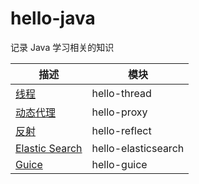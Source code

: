 # hello-java

记录 Java 学习相关的知识

| 描述                                                                   | 模块                |
| ---------------------------------------------------------------------- | ------------------- |
| [线程](https://leifchen.github.io/hello/thread.html)                   | hello-thread        |
| [动态代理](https://leifchen.github.io/hello/dynamic-proxy.html )       | hello-proxy         |
| [反射](https://leifchen.github.io/hello/reflect.html )                 | hello-reflect       |
| [Elastic Search](https://leifchen.github.io/hello/elastic-search.html) | hello-elasticsearch |
| [Guice](https://leifchen.github.io/hello/guice.html)                   | hello-guice         |
